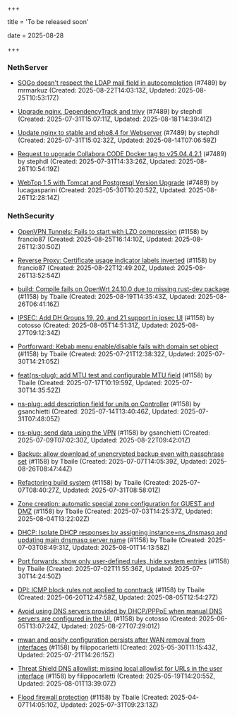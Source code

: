 +++

title = 'To be released soon'

date = 2025-08-28

+++

### NethServer

- [SOGo doesn't respect the LDAP mail field in autocompletion](https://github.com/NethServer/dev/issues/7607) (#7489) by mrmarkuz (Created: 2025-08-22T14:03:13Z, Updated: 2025-08-25T10:53:17Z)

- [Upgrade nginx, DependencyTrack and trivy](https://github.com/NethServer/dev/issues/7590) (#7489) by stephdl (Created: 2025-07-31T15:07:11Z, Updated: 2025-08-18T14:39:41Z)

- [Update nginx to stable and php8.4 for Webserver](https://github.com/NethServer/dev/issues/7589) (#7489) by stephdl (Created: 2025-07-31T15:02:32Z, Updated: 2025-08-14T07:06:59Z)

- [Request to upgrade Collabora CODE Docker tag to v25.04.4.2.1](https://github.com/NethServer/dev/issues/7581) (#7489) by stephdl (Created: 2025-07-31T14:33:26Z, Updated: 2025-08-26T10:54:19Z)

- [WebTop 1.5 with Tomcat and Postgresql Version Upgrade](https://github.com/NethServer/dev/issues/7489) (#7489) by lucagasparini (Created: 2025-05-30T10:20:52Z, Updated: 2025-08-26T12:28:14Z)

### NethSecurity

- [OpenVPN Tunnels: Fails to start with LZO compression](https://github.com/NethServer/nethsecurity/issues/1357) (#1158) by francio87 (Created: 2025-08-25T16:14:10Z, Updated: 2025-08-26T12:30:50Z)

- [Reverse Proxy: Certificate usage indicator labels inverted](https://github.com/NethServer/nethsecurity/issues/1353) (#1158) by francio87 (Created: 2025-08-22T12:49:20Z, Updated: 2025-08-26T13:52:54Z)

- [build: Compile fails on OpenWrt 24.10.0 due to missing rust-dev package](https://github.com/NethServer/nethsecurity/issues/1348) (#1158) by Tbaile (Created: 2025-08-19T14:35:43Z, Updated: 2025-08-26T06:41:16Z)

- [IPSEC: Add DH Groups 19, 20, and 21 support in ipsec UI](https://github.com/NethServer/nethsecurity/issues/1334) (#1158) by cotosso (Created: 2025-08-05T14:51:31Z, Updated: 2025-08-27T09:12:34Z)

- [Portforward: Kebab menu enable/disable fails with domain set object](https://github.com/NethServer/nethsecurity/issues/1312) (#1158) by Tbaile (Created: 2025-07-21T12:38:32Z, Updated: 2025-07-30T14:21:05Z)

- [feat(ns-plug): add MTU test and configurable MTU field](https://github.com/NethServer/nethsecurity/issues/1310) (#1158) by Tbaile (Created: 2025-07-17T10:19:59Z, Updated: 2025-07-30T14:35:52Z)

- [ns-plug: add description field for units on Controller](https://github.com/NethServer/nethsecurity/issues/1302) (#1158) by gsanchietti (Created: 2025-07-14T13:40:46Z, Updated: 2025-07-31T07:48:05Z)

- [ns-plug: send data using the VPN](https://github.com/NethServer/nethsecurity/issues/1301) (#1158) by gsanchietti (Created: 2025-07-09T07:02:30Z, Updated: 2025-08-22T09:42:01Z)

- [Backup: allow download of unencrypted backup even with passphrase set](https://github.com/NethServer/nethsecurity/issues/1297) (#1158) by Tbaile (Created: 2025-07-07T14:05:39Z, Updated: 2025-08-26T08:47:44Z)

- [Refactoring build system](https://github.com/NethServer/nethsecurity/issues/1295) (#1158) by Tbaile (Created: 2025-07-07T08:40:27Z, Updated: 2025-07-31T08:58:01Z)

- [Zone creation: automatic special zone configuration for GUEST and DMZ](https://github.com/NethServer/nethsecurity/issues/1291) (#1158) by Tbaile (Created: 2025-07-03T14:25:37Z, Updated: 2025-08-04T13:22:02Z)

- [DHCP: Isolate DHCP responses by assigning instance=ns_dnsmasq and updating main dnsmasq server name](https://github.com/NethServer/nethsecurity/issues/1287) (#1158) by Tbaile (Created: 2025-07-03T08:49:31Z, Updated: 2025-08-01T14:13:58Z)

- [Port forwards: show only user-defined rules, hide system entries](https://github.com/NethServer/nethsecurity/issues/1286) (#1158) by Tbaile (Created: 2025-07-02T11:55:36Z, Updated: 2025-07-30T14:24:50Z)

- [DPI: ICMP block rules not applied to conntrack](https://github.com/NethServer/nethsecurity/issues/1280) (#1158) by Tbaile (Created: 2025-06-20T12:47:58Z, Updated: 2025-08-05T12:54:27Z)

- [Avoid using DNS servers provided by DHCP/PPPoE when manual DNS servers are configured in the UI.](https://github.com/NethServer/nethsecurity/issues/1253) (#1158) by cotosso (Created: 2025-06-05T13:07:24Z, Updated: 2025-08-27T07:29:01Z)

- [mwan and qosify configuration persists after WAN removal from interfaces](https://github.com/NethServer/nethsecurity/issues/1244) (#1158) by filippocarletti (Created: 2025-05-30T11:15:43Z, Updated: 2025-07-21T14:26:15Z)

- [Threat Shield DNS allowlist: missing local allowlist for URLs in the user interface](https://github.com/NethServer/nethsecurity/issues/1221) (#1158) by filippocarletti (Created: 2025-05-19T14:20:55Z, Updated: 2025-08-01T13:39:07Z)

- [Flood firewall protection](https://github.com/NethServer/nethsecurity/issues/1158) (#1158) by Tbaile (Created: 2025-04-07T14:05:10Z, Updated: 2025-07-31T09:23:13Z)

